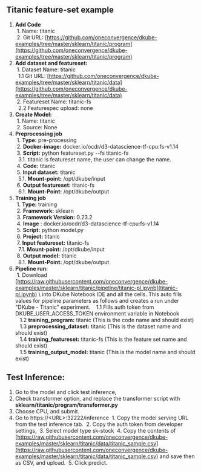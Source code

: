 ## **Titanic feature-set example**



1. **Add Code** \
&nbsp;1. Name: titanic \
&nbsp;2. Git URL: [https://github.com/oneconvergence/dkube-examples/tree/master/sklearn/titanic/program](https://github.com/oneconvergence/dkube-examples/tree/master/sklearn/titanic/program) 
2. **Add dataset and featureset:** \
&nbsp;1. Dataset Name: titanic \
&nbsp;&nbsp;1.1 Git URL: [https://github.com/oneconvergence/dkube-examples/tree/master/sklearn/titanic/data](https://github.com/oneconvergence/dkube-examples/tree/master/sklearn/titanic/data) \
&nbsp;2. Featureset Name: titanic-fs \
&nbsp;&nbsp;2.2 Featurespec upload: none 
3. **Create Model:** \
&nbsp;1. Name: titanic \
&nbsp;2. Source: None
4. **Preprocessing job** \
&nbsp;1. **Type:** pre-processing \
&nbsp;2. **Docker-image:** docker.io/ocdr/d3-datascience-tf-cpu:fs-v1.14 \
&nbsp;3. **Script:** python featureset.py --fs titanic-fs \
&nbsp;&nbsp;3.1. titanic is featureset name, the user can change the name. \
&nbsp;4. **Code:** titanic \
&nbsp;5. **Input dataset:** titanic \
&nbsp;&nbsp;5.1. **Mount-point:** /opt/dkube/input \
&nbsp;6. **Output featureset:** titanic-fs \
&nbsp;&nbsp;6.1. **Mount-Point:** /opt/dkube/output 
5. **Training job** \
&nbsp;1. **Type:** training \
&nbsp;2. **Framework:** sklearn \
&nbsp;3. **Framework Version:** 0.23.2 \
&nbsp;4. **Image** : docker.io/ocdr/d3-datascience-tf-cpu:fs-v1.14 \
&nbsp;5. **Script:** python model.py \
&nbsp;6. **Project:** titanic \
&nbsp;7. **Input featureset:** titanic-fs \
&nbsp;&nbsp;7.1. **Mount-point:** /opt/dkube/input \
&nbsp;8. **Output model:** titanic \
&nbsp;&nbsp;8.1. **Mount-Point:** /opt/dkube/output
6. **Pipeline run:** \
&nbsp;1. Download [https://raw.githubusercontent.com/oneconvergence/dkube-examples/master/sklearn/titanic/pipeline/titanic-pl.ipynb](titanic-pl.ipynb) \ into DKube Notebook IDE and all the cells. This auto fills values for pipeline parameters as follows and creates a run under "DKube - Titanic" experiment.
&nbsp;&nbsp; 1.1 Fills auth token from DKUBE_USER_ACCESS_TOKEN environment variable in Notebook \
&nbsp;&nbsp; 1.2 **training_program:** titanic (This is the code name and should exist) \
&nbsp;&nbsp; 1.3 **preprocessing_dataset:** titanic (This is the dataset name and should exist) \
&nbsp;&nbsp; 1.4 **training_featureset:** titanic-fs  (This is the feature set name and should exist) \
&nbsp;&nbsp; 1.5 **training_output_model:** titanic (This is the model name and should exist)


## **Test Inference:**

1. Go to the model and click test inference,
2. Check transformer option, and replace the transformer script with **sklearn/titanic/program/transformer.py**
3. Choose CPU, and submit.
4. Go to https://&lt;URL>:32222/inference
&nbsp;1. Copy the model serving URL from the test inference tab.
&nbsp;2. Copy the auth token from developer settings, 
&nbsp;3. Select model type sk-stock
&nbsp;4. Copy the contents of [https://raw.githubusercontent.com/oneconvergence/dkube-examples/master/sklearn/titanic/data/titanic_sample.csv](https://raw.githubusercontent.com/oneconvergence/dkube-examples/master/sklearn/titanic/data/titanic_sample.csv) and save then as CSV, and upload.
&nbsp;5. Click predict.
